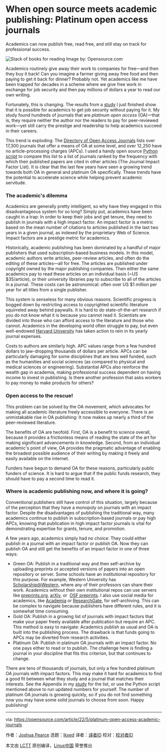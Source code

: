[#]: subject: "When open source meets academic publishing: Platinum open access journals"
[#]: via: "https://opensource.com/article/22/5/platinum-open-access-academic-journals"
[#]: author: "Joshua Pearce https://opensource.com/users/jmpearce"
[#]: collector: "lkxed"
[#]: translator: "CanYellow"
[#]: reviewer: " "
[#]: publisher: " "
[#]: url: " "

When open source meets academic publishing: Platinum open access journals
======
Academics can now publish free, read free, and still stay on track for professional success.

![Stack of books for reading][1]
Image by: Opensource.com

Academics routinely give away their work to companies for free—and then they buy it back! Can you imagine a farmer giving away free food and then paying to get it back for dinner? Probably not. Yet academics like me have been trapped for decades in a scheme where we give free work in exchange for job security and then pay millions of dollars a year to read our own writing.

Fortunately, this is changing. The results from a [study][2] I just finished show that it is possible for academics to get job security without paying for it. My study found hundreds of journals that are *platinum open access* (OA)—that is, they require neither the author nor the readers to pay for peer-reviewed work—yet still carry the prestige and readership to help academics succeed in their careers.

This trend is exploding: The [Directory of Open Access Journals][3] lists over 17,300 journals that offer a means of OA at some level, and over 12,250 have no article-processing charges (APCs). I used a handy open source [Python script][4] to compare this list to a list of journals ranked by the frequency with which their published papers are cited in other articles (The Journal Impact Factor List). It is clear that the last few years have seen a growing trend towards both OA in general and platinum OA specifically. These trends have the potential to accelerate science while helping prevent academic servitude.

### The academic's dilemma

Academics are generally pretty intelligent, so why have they engaged in this disadvantageous system for so long? Simply put, academics have been caught in a trap: In order to keep their jobs and get tenure, they need to publish in journals with a high impact factor. An impact factor is a metric based on the mean number of citations to articles published in the last two years in a given journal, as indexed by the proprietary Web of Science. Impact factors are a prestige metric for academics.

Historically, academic publishing has been dominated by a handful of major publishers that used subscription-based business models. In this model, academic authors write articles, peer-review articles, and often do the editing of these articles—all for free. The articles are published under copyright owned by the major publishing companies. Then either the same academics pay to read these articles on an individual basis (~US $35/article), or their university libraries pay to subscribe to all of the articles in a journal. These costs can be astronomical: often over US $1 million per year for all titles from a single publisher.

This system is senseless for many obvious reasons. Scientific progress is bogged down by restricting access to copyrighted scientific literature squirreled away behind paywalls. It is hard to do state-of-the-art research if you do not know what it is because you cannot read it. Scientists are divided into those who can afford access to the literature and those who cannot. Academics in the developing world often struggle to pay, but even well-endowed [Harvard University][5] has taken action to rein in its yearly journal expenses.

Costs to authors are similarly high. APC values range from a few hundred dollars to jaw-dropping thousands of dollars per article. APCs can be particularly damaging for some disciplines that are less well funded, such as the humanities and social sciences (as compared to physical and medical sciences or engineering). Substantial APCs also reinforce the wealth gap in academia, making professional success dependent on having income to invest in publishing. Is there another profession that asks workers to pay money to make products for others?

### Open access to the rescue!

This problem can be solved by the OA movement, which advocates for making all academic literature freely accessible to everyone. There is an unmistakable rise in OA publishing: It now makes up nearly a third of the peer-reviewed literature.

The benefits of OA are twofold. First, OA is a benefit to science overall, because it provides a frictionless means of reading the state of the art for making significant advancements in knowledge. Second, from an individual academic's point of view, OA provides the pragmatic advantage of enabling the broadest possible audience of their writing by making it freely and easily available on the internet.

Funders have begun to demand OA for these reasons, particularly public funders of science. It is hard to argue that if the public funds research, they should have to pay a second time to read it.

### Where is academic publishing now, and where it is going?

Conventional publishers still have control of this situation, largely because of the perception that they have a monopoly on journals with an impact factor. Despite the disadvantages of publishing the traditional way, many academics continue to publish in subscription-based journals or pay high APCs, knowing that publication in high impact factor journals is vital for demonstrating expertise for grants, tenure, and promotion.

A few years ago, academics simply had no choice: They could either publish in a journal with an impact factor or publish OA. Now they can publish OA and still get the benefits of an impact factor in one of three ways:

* Green OA: Publish in a traditional way and then self-archive by uploading preprints or accepted versions of papers into an open repository or server. Some schools have an institutional repository for this purpose. For example, Western University has [Scholarship@Western][6], where any of their professors can share their work. Academics without their own institutional repos can use servers like [preprints.org][7], [arXiv][8], or  [OSF preprints][9]. I also use social media for academics, like [Academia][10] or [ResearchGate][11], for self-archiving. This can be complex to navigate because publishers have different rules, and it is somewhat time consuming.
* Gold OA: Publish in a growing list of journals with impact factors that make your paper freely available after publication but require an APC. This method is easy to navigate: Academics publish as usual and OA is built into the publishing process. The drawback is that funds going to APCs may be diverted from research activities.
* Platinum OA: Publish in platinum OA journals with an impact factor. No one pays either to read or to publish. The challenge here is finding a journal in your discipline that fits this criterion, but that continues to change.

There are tens of thousands of journals, but only a few hundred platinum OA journals with impact factors. This may make it hard for academics to find a good fit between what they study and a journal that matches their interests. See the Appendix in my [study][12] for the list, or use the Python script mentioned above to run updated numbers for yourself. The number of platinum OA journals is growing quickly, so if you do not find something now you may have some solid journals to choose from soon. Happy publishing!

--------------------------------------------------------------------------------

via: https://opensource.com/article/22/5/platinum-open-access-academic-journals

作者：[Joshua Pearce][a]
选题：[lkxed][b]
译者：[译者ID](https://github.com/译者ID)
校对：[校对者ID](https://github.com/校对者ID)

本文由 [LCTT](https://github.com/LCTT/TranslateProject) 原创编译，[Linux中国](https://linux.cn/) 荣誉推出

[a]: https://opensource.com/users/jmpearce
[b]: https://github.com/lkxed
[1]: https://opensource.com/sites/default/files/lead-images/books_read_list_stack_study.png
[2]: https://doi.org/10.3390/knowledge2020013
[3]: https://doaj.org/
[4]: https://osf.io/mh4bx/
[5]: https://www.theguardian.com/science/2012/apr/24/harvard-university-journal-publishers-prices
[6]: https://ir.lib.uwo.ca/
[7]: https://www.preprints.org/
[8]: https://arxiv.org/
[9]: https://osf.io/preprints/
[10]: https://westernu.academia.edu/JoshuaPearce/Papers
[11]: https://www.researchgate.net/profile/Joshua-Pearce
[12]: https://www.mdpi.com/2673-9585/2/2/13
